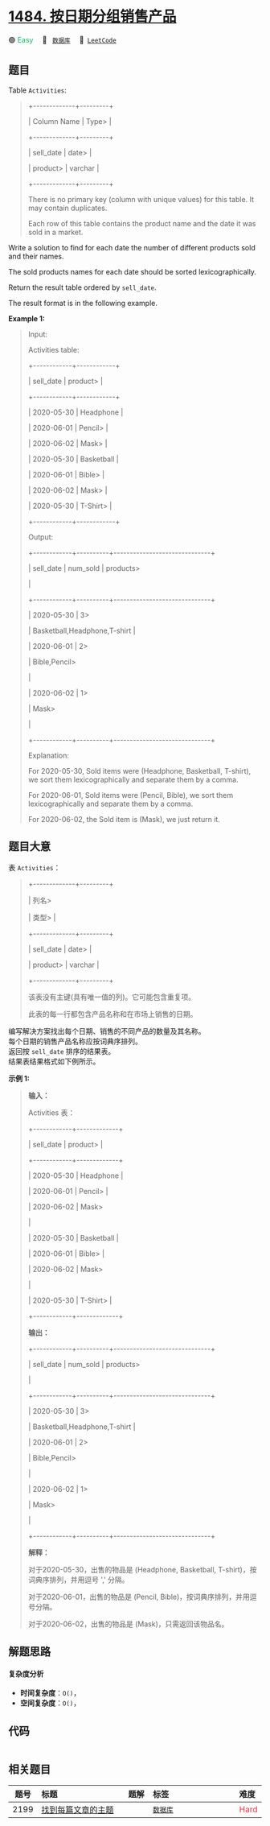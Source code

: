 # [1484. 按日期分组销售产品](https://leetcode.com/problems/group-sold-products-by-the-date)

🟢 <font color=#15bd66>Easy</font>&emsp; 🔖&ensp; [`数据库`](/leetcode/outline/tag/database.md)&emsp; 🔗&ensp;[`LeetCode`](https://leetcode.com/problems/group-sold-products-by-the-date)

## 题目

Table `Activities`:

> 
> 
> 
> 
> 
> +-------------+---------+
> 
> | Column Name | Type> 
> |
> 
> +-------------+---------+
> 
> | sell_date   | date> 
> |
> 
> | product> 
>  | varchar |
> 
> +-------------+---------+
> 
> There is no primary key (column with unique values) for this table. It may contain duplicates.
> 
> Each row of this table contains the product name and the date it was sold in a market.
> 
> 



Write a solution to find for each date the number of different products sold
and their names.

The sold products names for each date should be sorted lexicographically.

Return the result table ordered by `sell_date`.

The result format is in the following example.



**Example 1:**

> Input: 
> 
> Activities table:
> 
> +------------+------------+
> 
> | sell_date  | product> 
>  |
> 
> +------------+------------+
> 
> | 2020-05-30 | Headphone  |
> 
> | 2020-06-01 | Pencil> 
>  |
> 
> | 2020-06-02 | Mask> 
>    |
> 
> | 2020-05-30 | Basketball |
> 
> | 2020-06-01 | Bible> 
>   |
> 
> | 2020-06-02 | Mask> 
>    |
> 
> | 2020-05-30 | T-Shirt> 
> |
> 
> +------------+------------+
> 
> Output: 
> 
> +------------+----------+------------------------------+
> 
> | sell_date  | num_sold | products> 
> > 
> > 
> > 
> > 
>  |
> 
> +------------+----------+------------------------------+
> 
> | 2020-05-30 | 3> 
> > 
> | Basketball,Headphone,T-shirt |
> 
> | 2020-06-01 | 2> 
> > 
> | Bible,Pencil> 
> > 
> > 
> > 
>  |
> 
> | 2020-06-02 | 1> 
> > 
> | Mask> 
> > 
> > 
> > 
> > 
> > 
>  |
> 
> +------------+----------+------------------------------+
> 
> Explanation: 
> 
> For 2020-05-30, Sold items were (Headphone, Basketball, T-shirt), we sort them lexicographically and separate them by a comma.
> 
> For 2020-06-01, Sold items were (Pencil, Bible), we sort them lexicographically and separate them by a comma.
> 
> For 2020-06-02, the Sold item is (Mask), we just return it.
> 
> 


## 题目大意

表 `Activities`：

> 
> 
> 
> 
> 
> +-------------+---------+
> 
> | 列名> 
> > 
>  | 类型> 
> |
> 
> +-------------+---------+
> 
> | sell_date   | date> 
> |
> 
> | product> 
>  | varchar |
> 
> +-------------+---------+
> 
> 该表没有主键(具有唯一值的列)。它可能包含重复项。
> 
> 此表的每一行都包含产品名称和在市场上销售的日期。
> 
> 



编写解决方案找出每个日期、销售的不同产品的数量及其名称。  
每个日期的销售产品名称应按词典序排列。  
返回按 `sell_date` 排序的结果表。  
结果表结果格式如下例所示。



**示例 1:**

> 
> 
> 
> 
> 
> **输入：**
> 
> Activities 表：
> 
> +------------+-------------+
> 
> | sell_date  | product> 
>  |
> 
> +------------+-------------+
> 
> | 2020-05-30 | Headphone   |
> 
> | 2020-06-01 | Pencil> 
>   |
> 
> | 2020-06-02 | Mask> 
> > 
> |
> 
> | 2020-05-30 | Basketball  |
> 
> | 2020-06-01 | Bible> 
>    |
> 
> | 2020-06-02 | Mask> 
> > 
> |
> 
> | 2020-05-30 | T-Shirt> 
>  |
> 
> +------------+-------------+
> 
> **输出：**
> 
> +------------+----------+------------------------------+
> 
> | sell_date  | num_sold | products> 
> > 
> > 
> > 
> > 
>  |
> 
> +------------+----------+------------------------------+
> 
> | 2020-05-30 | 3> 
> > 
> | Basketball,Headphone,T-shirt |
> 
> | 2020-06-01 | 2> 
> > 
> | Bible,Pencil> 
> > 
> > 
> > 
>  |
> 
> | 2020-06-02 | 1> 
> > 
> | Mask> 
> > 
> > 
> > 
> > 
> > 
>  |
> 
> +------------+----------+------------------------------+
> 
> **解释：**
> 
> 对于2020-05-30，出售的物品是 (Headphone, Basketball, T-shirt)，按词典序排列，并用逗号 ',' 分隔。
> 
> 对于2020-06-01，出售的物品是 (Pencil, Bible)，按词典序排列，并用逗号分隔。
> 
> 对于2020-06-02，出售的物品是 (Mask)，只需返回该物品名。
> 
> 


## 解题思路

#### 复杂度分析

- **时间复杂度**：`O()`，
- **空间复杂度**：`O()`，

## 代码

```javascript

```

## 相关题目

<!-- prettier-ignore -->
| 题号 | 标题 | 题解 | 标签 | 难度 |
| :------: | :------ | :------: | :------ | :------ |
| 2199 | [找到每篇文章的主题](https://leetcode.com/problems/finding-the-topic-of-each-post) |  |  [`数据库`](/leetcode/outline/tag/database.md) | <font color=#ff334b>Hard</font> |

<style>
.blue {
    background-color: #096dd9;
    padding: 0.25rem 0.5rem;
    margin: 0;
    font-size: 0.85em;
    border-radius: 3px;
    color: white;
    font-weight: 500;
}
table th:first-of-type { width: 10%; }
table th:nth-of-type(2) { width: 35%; }
table th:nth-of-type(3) { width: 10%; }
table th:nth-of-type(4) { width: 35%; }
table th:nth-of-type(5) { width: 10%; }
</style>
